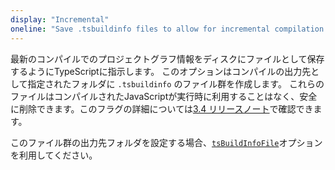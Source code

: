 ```yaml
---
display: "Incremental"
oneline: "Save .tsbuildinfo files to allow for incremental compilation of projects"
---
```


最新のコンパイルでのプロジェクトグラフ情報をディスクにファイルとして保存するようにTypeScriptに指示します。
このオプションはコンパイルの出力先として指定されたフォルダに `.tsbuildinfo` のファイル群を作成します。
これらのファイルはコンパイルされたJavaScriptが実行時に利用することはなく、安全に削除できます。このフラグの詳細については[3.4 リリースノート](/docs/handbook/release-notes/typescript-3-4.html#faster-subsequent-builds-with-the---incremental-flag)で確認できます。

このファイル群の出力先フォルダを設定する場合、[`tsBuildInfoFile`](#tsBuildInfoFile)オプションを利用してください。
